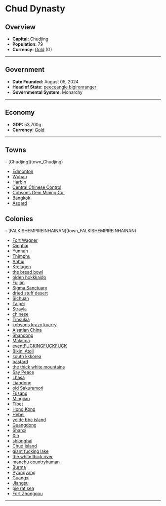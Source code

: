 <!--UNDEDITED FILE, remove this entire line if this file has been edited!-->
# <!--NAME-->Chud Dynasty<!--NAME-->

## Overview

- **Capital:** <!--CAPITAL_LINK-->[Chudjing](Chudjing_town)<!--CAPITAL_LINK-->
- **Population:** <!--POPULATION-->79<!--POPULATION-->
- **Currency:** <!--CURRENCY_LINK-->[Gold](Gold_currency)<!--CURRENCY_LINK--> (<!--CURRENCY_ABV-->G<!--CURRENCY_ABV-->)

---

## Government

- **Date Founded:** <!--FOUNDED-->August 05, 2024<!--FOUNDED-->
- **Head of State:** <!--LEADER_TITLE_LINK-->[peeceangle bigironranger](bigironranger_user)<!--LEADER_TITLE_LINK-->
- **Governmental System:** <!--GOVERNMENT-->Monarchy<!--GOVERNMENT-->

---

## Economy

- **GDP:** <!--GDP-->53,700g<!--GDP-->
- **Currency:** <!--CURRENCY_LINK-->[Gold](Gold_currency)<!--CURRENCY_LINK-->

---

## Towns

<!--TOWNS-->- [Chudjing](town_Chudjing)
- [Edmonton](town_Edmonton)
- [Wuhan](town_Wuhan)
- [Harbin](town_Harbin)
- [Central Chinese Control](town_Central_Chinese_Control)
- [Cobsons Gem Mining Co.](town_Cobsons_Gem_Mining_Co.)
- [Bangkok](town_Bangkok)
- [Asgard](town_Asgard)<!--TOWNS-->

## Colonies

<!--COLONIES-->- [FALKISHEMPIREINHAINAN](town_FALKISHEMPIREINHAINAN)
- [Fort Wagner](town_Fort_Wagner)
- [Qinghai](town_Qinghai)
- [Yunnan](town_Yunnan)
- [Thimphu](town_Thimphu)
- [Anhui](town_Anhui)
- [Krelugen](town_Krelugen)
- [the bread bowl](town_the_bread_bowl)
- [olden hokkkaido](town_olden_hokkkaido)
- [Fujian](town_Fujian)
- [Sigma Sanctuary](town_Sigma_Sanctuary)
- [dried stuff desert](town_dried_stuff_desert)
- [Sichuan](town_Sichuan)
- [Taipei](town_Taipei)
- [Strayla](town_Strayla)
- [chinese](town_chinese)
- [Tinsukia](town_Tinsukia)
- [kobsons krazy kuarry](town_kobsons_krazy_kuarry)
- [Alsatian China](town_Alsatian_China)
- [Shandong](town_Shandong)
- [Malacca](town_Malacca)
- [eventFUCKINGFUCKFUCK](town_eventFUCKINGFUCKFUCK)
- [Bikini Atoll](town_Bikini_Atoll)
- [south kkkorea](town_south_kkkorea)
- [bastard](town_bastard)
- [the thick white mountains](town_the_thick_white_mountains)
- [Say Peace](town_Say_Peace)
- [Lhasa](town_Lhasa)
- [Liaodong](town_Liaodong)
- [old Sakuramori](town_old_Sakuramori)
- [Fusang](town_Fusang)
- [Mingjiao](town_Mingjiao)
- [Tibet](town_Tibet)
- [Hong Kong](town_Hong_Kong)
- [Hebei](town_Hebei)
- [yolde bbc island](town_yolde_bbc_island)
- [Guangdong](town_Guangdong)
- [Shanxi](town_Shanxi)
- [Xin](town_Xin)
- [shlonghai](town_shlonghai)
- [Chud Island](town_Chud_Island)
- [giant fucking lake](town_giant_fucking_lake)
- [the white thick river](town_the_white_thick_river)
- [manchu countryhuman](town_manchu_countryhuman)
- [Burma](town_Burma)
- [Pyongyang](town_Pyongyang)
- [Guangxi](town_Guangxi)
- [Jiangsu](town_Jiangsu)
- [pie rat sea](town_pie_rat_sea)
- [Fort Zhonggou](town_Fort_Zhonggou)<!--COLONIES-->

---